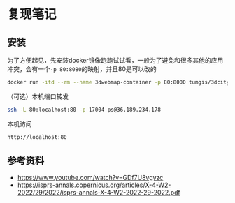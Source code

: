 # 复现笔记
## 安装
为了方便起见，先安装docker镜像跑跑试试看，一般为了避免和很多其他的应用冲突，会有一个`-p 80:8080`的映射，并且80是可以改的
```sh
docker run -itd --rm --name 3dwebmap-container -p 80:8000 tumgis/3dcitydb-web-map:latest
```
（可选）本机端口转发
```sh
ssh -L 80:localhost:80 -p 17004 ps@36.189.234.178
```
本机访问
```sh
http://localhost:80
```

## 参考资料
- https://www.youtube.com/watch?v=GDf7U8vgyzc
- https://isprs-annals.copernicus.org/articles/X-4-W2-2022/29/2022/isprs-annals-X-4-W2-2022-29-2022.pdf